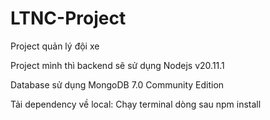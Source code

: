 # LTNC-Project
 Project quản lý đội xe

Project mình thì backend sẽ sử dụng Nodejs v20.11.1

Database sử dụng MongoDB 7.0 Community Edition

Tải dependency về local: Chạy terminal dòng sau
npm install